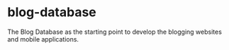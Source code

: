 # blog-database
The Blog Database as the starting point to develop the blogging websites and mobile applications.
